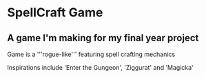 # SpellCraft Game

## A game I'm making for my final year project

Game is a '''rogue-like''' featuring spell crafting mechanics

Inspirations include 'Enter the Gungeon', 'Ziggurat' and 'Magicka'
